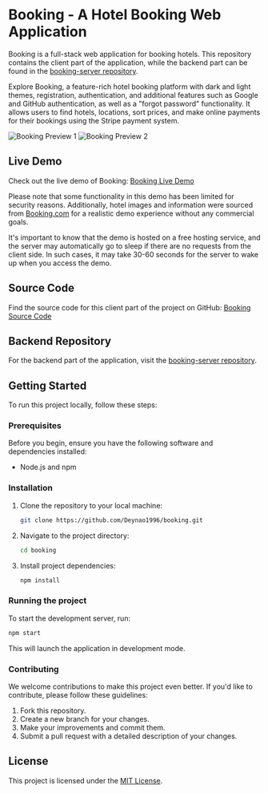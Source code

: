 # Booking - A Hotel Booking Web Application

Booking is a full-stack web application for booking hotels. This repository contains the client part of the application, while the backend part can be found in the [booking-server repository](https://github.com/Deynao1996/booking-server).

Explore Booking, a feature-rich hotel booking platform with dark and light themes, registration, authentication, and additional features such as Google and GitHub authentication, as well as a "forgot password" functionality. It allows users to find hotels, locations, sort prices, and make online payments for their bookings using the Stripe payment system.

![Booking Preview 1](https://res.cloudinary.com/dkl9cqqui/image/upload/v1695350394/booking_1_elrgmf.jpg)
![Booking Preview 2](https://res.cloudinary.com/dkl9cqqui/image/upload/v1695350395/stripe_1_owgnsb.jpg)

## Live Demo

Check out the live demo of Booking: [Booking Live Demo](https://dbvision-booking.netlify.app)


Please note that some functionality in this demo has been limited for security reasons. Additionally, hotel images and information were sourced from [Booking.com](https://www.booking.com/) for a realistic demo experience without any commercial goals.

It's important to know that the demo is hosted on a free hosting service, and the server may automatically go to sleep if there are no requests from the client side. In such cases, it may take 30-60 seconds for the server to wake up when you access the demo.

## Source Code

Find the source code for this client part of the project on GitHub: [Booking Source Code](https://github.com/Deynao1996/booking)

## Backend Repository

For the backend part of the application, visit the [booking-server repository](https://github.com/Deynao1996/booking-server).

## Getting Started

To run this project locally, follow these steps:

### Prerequisites

Before you begin, ensure you have the following software and dependencies installed:

- Node.js and npm

### Installation

1. Clone the repository to your local machine:

   ```bash
   git clone https://github.com/Deynao1996/booking.git
2. Navigate to the project directory:
   ```bash
   cd booking
3. Install project dependencies:
   ```bash
   npm install

### Running the project
To start the development server, run:
```bash
npm start
```
This will launch the application in development mode.

### Contributing
We welcome contributions to make this project even better. If you'd like to contribute, please follow these guidelines:
1. Fork this repository.
2. Create a new branch for your changes.
3. Make your improvements and commit them.
4. Submit a pull request with a detailed description of your changes.

## License

This project is licensed under the [MIT License](https://github.com/Deynao1996/booking/blob/main/LICENSE.txt).
